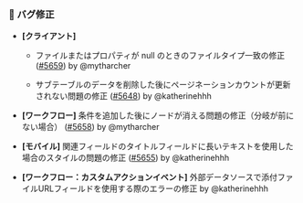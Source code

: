 ### 🐛 バグ修正

- **[クライアント]**
  - ファイルまたはプロパティが null のときのファイルタイプ一致の修正 ([#5659](https://github.com/nocobase/nocobase/pull/5659)) by @mytharcher

  - サブテーブルのデータを削除した後にページネーションカウントが更新されない問題の修正 ([#5648](https://github.com/nocobase/nocobase/pull/5648)) by @katherinehhh

- **[ワークフロー]** 条件を追加した後にノードが消える問題の修正（分岐が前にない場合） ([#5658](https://github.com/nocobase/nocobase/pull/5658)) by @mytharcher

- **[モバイル]** 関連フィールドのタイトルフィールドに長いテキストを使用した場合のスタイルの問題の修正 ([#5655](https://github.com/nocobase/nocobase/pull/5655)) by @katherinehhh

- **[ワークフロー：カスタムアクションイベント]** 外部データソースで添付ファイルURLフィールドを使用する際のエラーの修正 by @katherinehhh

